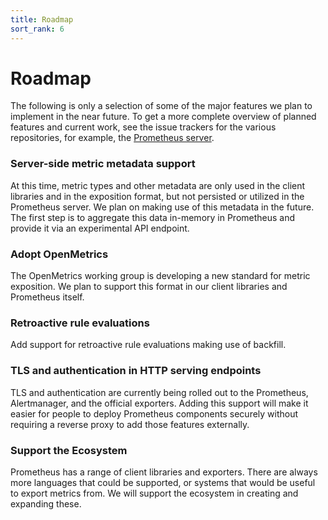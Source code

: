 ```yaml
---
title: Roadmap
sort_rank: 6
---
```


# Roadmap

The following is only a selection of some of the major features we plan to
implement in the near future. To get a more complete overview of planned
features and current work, see the issue trackers for the various repositories,
for example, the [Prometheus
server](https://github.com/prometheus/prometheus/issues).

### Server-side metric metadata support

At this time, metric types and other metadata are only used in the
client libraries and in the exposition format, but not persisted or
utilized in the Prometheus server. We plan on making use of this
metadata in the future. The first step is to aggregate this data in-memory
in Prometheus and provide it via an experimental API endpoint.

### Adopt OpenMetrics

The OpenMetrics working group is developing a new standard for metric exposition.
We plan to support this format in our client libraries and Prometheus itself.

### Retroactive rule evaluations		

Add support for retroactive rule evaluations making use of backfill.

### TLS and authentication in HTTP serving endpoints

TLS and authentication are currently being rolled out to the Prometheus,
Alertmanager, and the official exporters. Adding this support will make it
easier for people to deploy Prometheus components securely without requiring a
reverse proxy to add those features externally.

### Support the Ecosystem

Prometheus has a range of client libraries and exporters. There are always more
languages that could be supported, or systems that would be useful to export
metrics from. We will support the ecosystem in creating and expanding these.
